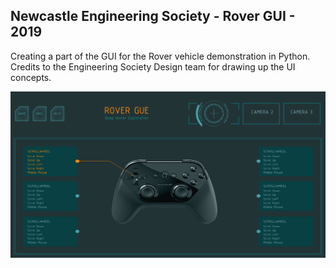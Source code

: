 ## Newcastle Engineering Society - Rover GUI - 2019

Creating a part of the GUI for the Rover vehicle demonstration in Python.
Credits to the Engineering Society Design team for drawing up the UI concepts.

![](screenshot.jpg)